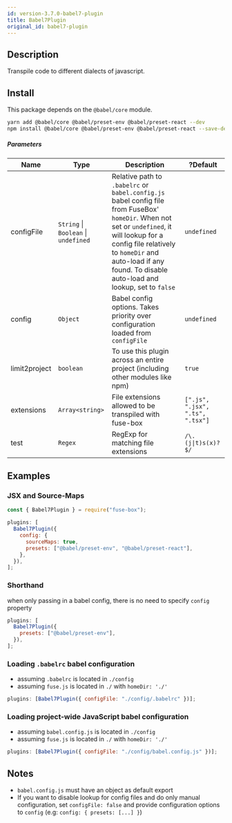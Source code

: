 ```yaml
---
id: version-3.7.0-babel7-plugin
title: Babel7Plugin
original_id: babel7-plugin
---
```


## Description

Transpile code to different dialects of javascript.

## Install

This package depends on the `@babel/core` module.

```bash
yarn add @babel/core @babel/preset-env @babel/preset-react --dev
npm install @babel/core @babel/preset-env @babel/preset-react --save-dev
```

##### Parameters

| Name          | Type                                 | Description                                                                                                                                                                                                                                                   | ?Default                           |
| ------------- | ------------------------------------ | ------------------------------------------------------------------------------------------------------------------------------------------------------------------------------------------------------------------------------------------------------------- | ---------------------------------- |
| configFile    | `String` \| `Boolean` \| `undefined` | Relative path to `.babelrc` or `babel.config.js` babel config file from FuseBox' `homeDir`. When not set or `undefined`, it will lookup for a config file relatively to `homeDir` and auto-load if any found. To disable auto-load and lookup, set to `false` | `undefined`                        |
| config        | `Object`                             | Babel config options. Takes priority over configuration loaded from `configFile`                                                                                                                                                                              | `undefined`                        |
| limit2project | `boolean`                            | To use this plugin across an entire project (including other modules like npm)                                                                                                                                                                                | `true`                             |
| extensions    | `Array<string>`                      | File extensions allowed to be transpiled with fuse-box                                                                                                                                                                                                        | `[".js", ".jsx", ".ts", ".tsx"]`   |
| test          | `Regex`                              | RegExp for matching file extensions                                                                                                                                                                                                                           | <code>/\\.(j&#124;t)s(x)?$/</code> |

## Examples

### JSX and Source-Maps

```js
const { Babel7Plugin } = require("fuse-box");

plugins: [
  Babel7Plugin({
    config: {
      sourceMaps: true,
      presets: ["@babel/preset-env", "@babel/preset-react"],
    },
  }),
];
```

### Shorthand

when only passing in a babel config, there is no need to specify `config`
property

```js
plugins: [
  Babel7Plugin({
    presets: ["@babel/preset-env"],
  }),
];
```

### Loading `.babelrc` babel configuration

- assuming `.babelrc` is located in `./config`
- assuming `fuse.js` is located in `./` with `homeDir: './'`

```js
plugins: [Babel7Plugin({ configFile: "./config/.babelrc" })];
```

### Loading project-wide JavaScript babel configuration

- assuming `babel.config.js` is located in `./config`
- assuming `fuse.js` is located in `./` with `homeDir: './'`

```js
plugins: [Babel7Plugin({ configFile: "./config/babel.config.js" })];
```

## Notes

- `babel.config.js` must have an object as default export
- If you want to disable lookup for config files and do only manual
  configuration, set `configFile: false` and provide configuration options to
  `config` (e.g: `config: { presets: [...] }`)
